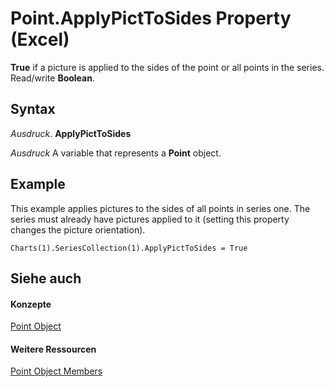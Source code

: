 
# Point.ApplyPictToSides Property (Excel)

 **True** if a picture is applied to the sides of the point or all points in the series. Read/write **Boolean**.


## Syntax

 _Ausdruck_. **ApplyPictToSides**

 _Ausdruck_ A variable that represents a **Point** object.


## Example

This example applies pictures to the sides of all points in series one. The series must already have pictures applied to it (setting this property changes the picture orientation).


```
Charts(1).SeriesCollection(1).ApplyPictToSides = True
```


## Siehe auch


#### Konzepte


[Point Object](48ed9aec-2d29-ec4d-8e55-fca13982c358.md)
#### Weitere Ressourcen


[Point Object Members](http://msdn.microsoft.com/library/a533258d-fc3b-9fe1-2a77-a55ecbe7bd7a%28Office.15%29.aspx)